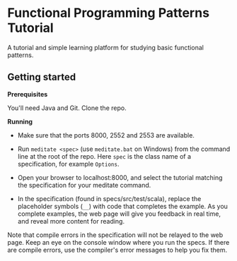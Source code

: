 # Functional Programming Patterns Tutorial

A tutorial and simple learning platform for studying basic functional patterns.

## Getting started

**Prerequisites**

You'll need Java and Git. Clone the repo.

**Running**

* Make sure that the ports 8000, 2552 and 2553 are available.

* Run `meditate <spec>` (use `meditate.bat` on Windows) from the command line at the root of the repo. Here `spec` is the class name of a specification, for example `Options`.

* Open your browser to localhost:8000, and select the tutorial matching the specification for your meditate command.

* In the specification (found in specs/src/test/scala), replace the placeholder symbols (`__`) with code that completes the example. As you complete examples, the web page will give you feedback in real time, and reveal more content for reading.

Note that compile errors in the specification will not be relayed to the web page. Keep an eye on the console window where you run the specs. If there are compile errors, use the compiler's error messages to help you fix them.
